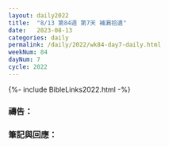 ```yaml
---
layout: daily2022
title:  "8/13 第84週 第7天 補漏拾遺"
date:   2023-08-13
categories: daily
permalink: /daily/2022/wk84-day7-daily.html
weekNum: 84
dayNum: 7
cycle: 2022
---
```


{%- include BibleLinks2022.html -%}

### 禱告：

### 筆記與回應：
